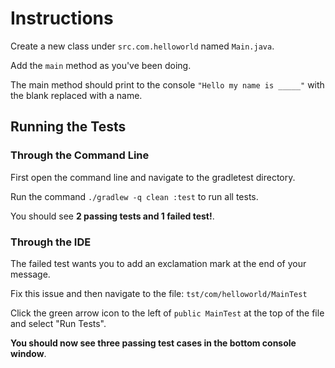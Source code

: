 # Instructions

Create a new class under `src.com.helloworld` named
`Main.java`.

Add the `main` method as you've been doing.

The main method should print to the console
`"Hello my name is _____"` with the blank
replaced with a name.

## Running the Tests

### Through the Command Line

First open the command line and navigate to
the gradletest directory.

Run the command `./gradlew -q clean :test` to
run all tests.

You should see **2 passing tests and 1 failed test!**.

### Through the IDE

The failed test wants you to add an exclamation
mark at the end of your message.

Fix this issue and then navigate to the file:
`tst/com/helloworld/MainTest`

Click the green arrow icon to the left of 
`public MainTest` at the top of the file and 
select "Run Tests".

**You should now see three passing test cases
in the bottom console window**.